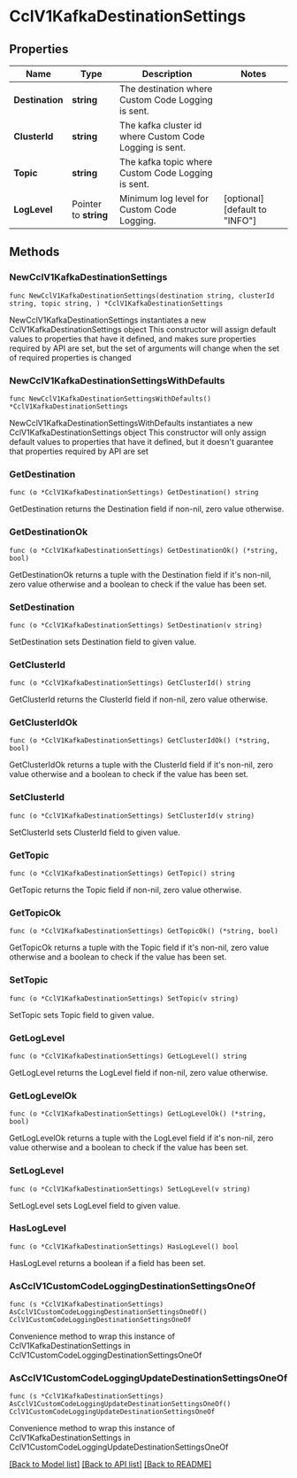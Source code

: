 # CclV1KafkaDestinationSettings

## Properties

Name | Type | Description | Notes
------------ | ------------- | ------------- | -------------
**Destination** | **string** | The destination where Custom Code Logging is sent. | 
**ClusterId** | **string** | The kafka cluster id where Custom Code Logging is sent. | 
**Topic** | **string** | The kafka topic where Custom Code Logging is sent. | 
**LogLevel** | Pointer to **string** | Minimum log level for Custom Code Logging. | [optional] [default to "INFO"]

## Methods

### NewCclV1KafkaDestinationSettings

`func NewCclV1KafkaDestinationSettings(destination string, clusterId string, topic string, ) *CclV1KafkaDestinationSettings`

NewCclV1KafkaDestinationSettings instantiates a new CclV1KafkaDestinationSettings object
This constructor will assign default values to properties that have it defined,
and makes sure properties required by API are set, but the set of arguments
will change when the set of required properties is changed

### NewCclV1KafkaDestinationSettingsWithDefaults

`func NewCclV1KafkaDestinationSettingsWithDefaults() *CclV1KafkaDestinationSettings`

NewCclV1KafkaDestinationSettingsWithDefaults instantiates a new CclV1KafkaDestinationSettings object
This constructor will only assign default values to properties that have it defined,
but it doesn't guarantee that properties required by API are set

### GetDestination

`func (o *CclV1KafkaDestinationSettings) GetDestination() string`

GetDestination returns the Destination field if non-nil, zero value otherwise.

### GetDestinationOk

`func (o *CclV1KafkaDestinationSettings) GetDestinationOk() (*string, bool)`

GetDestinationOk returns a tuple with the Destination field if it's non-nil, zero value otherwise
and a boolean to check if the value has been set.

### SetDestination

`func (o *CclV1KafkaDestinationSettings) SetDestination(v string)`

SetDestination sets Destination field to given value.


### GetClusterId

`func (o *CclV1KafkaDestinationSettings) GetClusterId() string`

GetClusterId returns the ClusterId field if non-nil, zero value otherwise.

### GetClusterIdOk

`func (o *CclV1KafkaDestinationSettings) GetClusterIdOk() (*string, bool)`

GetClusterIdOk returns a tuple with the ClusterId field if it's non-nil, zero value otherwise
and a boolean to check if the value has been set.

### SetClusterId

`func (o *CclV1KafkaDestinationSettings) SetClusterId(v string)`

SetClusterId sets ClusterId field to given value.


### GetTopic

`func (o *CclV1KafkaDestinationSettings) GetTopic() string`

GetTopic returns the Topic field if non-nil, zero value otherwise.

### GetTopicOk

`func (o *CclV1KafkaDestinationSettings) GetTopicOk() (*string, bool)`

GetTopicOk returns a tuple with the Topic field if it's non-nil, zero value otherwise
and a boolean to check if the value has been set.

### SetTopic

`func (o *CclV1KafkaDestinationSettings) SetTopic(v string)`

SetTopic sets Topic field to given value.


### GetLogLevel

`func (o *CclV1KafkaDestinationSettings) GetLogLevel() string`

GetLogLevel returns the LogLevel field if non-nil, zero value otherwise.

### GetLogLevelOk

`func (o *CclV1KafkaDestinationSettings) GetLogLevelOk() (*string, bool)`

GetLogLevelOk returns a tuple with the LogLevel field if it's non-nil, zero value otherwise
and a boolean to check if the value has been set.

### SetLogLevel

`func (o *CclV1KafkaDestinationSettings) SetLogLevel(v string)`

SetLogLevel sets LogLevel field to given value.

### HasLogLevel

`func (o *CclV1KafkaDestinationSettings) HasLogLevel() bool`

HasLogLevel returns a boolean if a field has been set.


### AsCclV1CustomCodeLoggingDestinationSettingsOneOf

`func (s *CclV1KafkaDestinationSettings) AsCclV1CustomCodeLoggingDestinationSettingsOneOf() CclV1CustomCodeLoggingDestinationSettingsOneOf`

Convenience method to wrap this instance of CclV1KafkaDestinationSettings in CclV1CustomCodeLoggingDestinationSettingsOneOf

### AsCclV1CustomCodeLoggingUpdateDestinationSettingsOneOf

`func (s *CclV1KafkaDestinationSettings) AsCclV1CustomCodeLoggingUpdateDestinationSettingsOneOf() CclV1CustomCodeLoggingUpdateDestinationSettingsOneOf`

Convenience method to wrap this instance of CclV1KafkaDestinationSettings in CclV1CustomCodeLoggingUpdateDestinationSettingsOneOf

[[Back to Model list]](../README.md#documentation-for-models) [[Back to API list]](../README.md#documentation-for-api-endpoints) [[Back to README]](../README.md)



